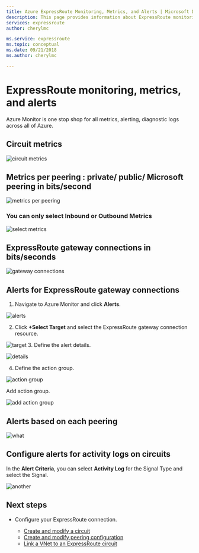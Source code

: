 ```yaml
---
title: Azure ExpressRoute Monitoring, Metrics, and Alerts | Microsoft Docs
description: This page provides information about ExpressRoute monitoring
services: expressroute
author: cherylmc

ms.service: expressroute
ms.topic: conceptual
ms.date: 09/21/2018
ms.author: cherylmc

---
```

# ExpressRoute monitoring, metrics, and alerts

Azure Monitor is one stop shop for all metrics, alerting, diagnostic logs across all of Azure. 

## Circuit metrics

![circuit metrics](./media/expressroute-monitoring-metrics-alerts/ermetricspeering.jpg)

## Metrics per peering : private/ public/ Microsoft peering in bits/second

![metrics per peering](./media/expressroute-monitoring-metrics-alerts/erpeeringmetrics.jpg) 

### You can only select Inbound or Outbound Metrics

![select metrics](./media/expressroute-monitoring-metrics-alerts/inout.png ) 


## ExpressRoute gateway connections in bits/seconds

![gateway connections](./media/expressroute-monitoring-metrics-alerts/erconnections.jpg ) 

## Alerts for ExpressRoute gateway connections

1. Navigate to Azure Monitor and click **Alerts**.

  ![alerts](./media/expressroute-monitoring-metrics-alerts/eralertshowto.jpg)

2. Click **+Select Target** and select the ExpressRoute gateway connection resource.

  ![target]( ./media/expressroute-monitoring-metrics-alerts/alerthowto2.jpg)
3. Define the alert details.

  ![details](./media/expressroute-monitoring-metrics-alerts/alerthowto2.jpg)
  
4. Define the action group.

  ![action group](./media/expressroute-monitoring-metrics-alerts/alerthowto3.jpg)

  Add action group.

  ![add action group](./media/expressroute-monitoring-metrics-alerts/actiongroup.png)

## Alerts based on each peering

 ![what](./media/expressroute-monitoring-metrics-alerts/basedpeering.jpg)

## Configure alerts for activity logs on circuits

In the **Alert Criteria**, you can select **Activity Log** for the Signal Type and select the Signal.

  ![another](./media/expressroute-monitoring-metrics-alerts/alertshowto6activitylog.jpg)


## Next steps
* Configure your ExpressRoute connection.
  
  * [Create and modify a circuit](expressroute-howto-circuit-arm.md)
  * [Create and modify peering configuration](expressroute-howto-routing-arm.md)
  * [Link a VNet to an ExpressRoute circuit](expressroute-howto-linkvnet-arm.md)

